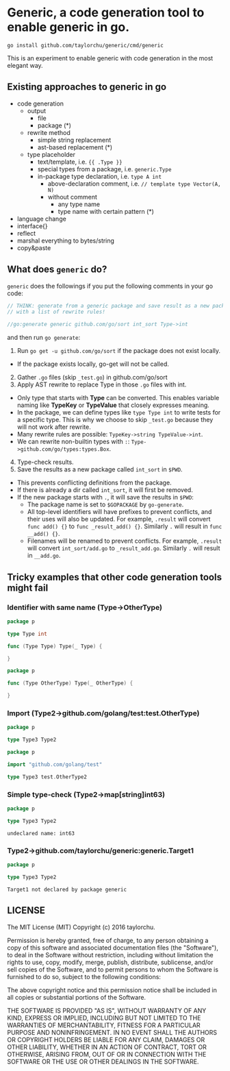 # Generic, a code generation tool to enable generic in go.

`go install github.com/taylorchu/generic/cmd/generic`

This is an experiment to enable generic with code generation in the most elegant way.

## Existing approaches to generic in go

  - code generation
    - output
      - file
      - package (*)
    - rewrite method
      - simple string replacement
      - ast-based replacement (*)
    - type placeholder
      - text/template, i.e. `{{ .Type }}`
      - special types from a package, i.e. `generic.Type`
      - in-package type declaration, i.e. `type A int`
        - above-declaration comment, i.e. `// template type Vector(A, N)`
        - without comment
          - any type name
          - type name with certain pattern (*)
  - language change
  - interface{}
  - reflect
  - marshal everything to bytes/string
  - copy&paste

## What does `generic` do?

`generic` does the followings if you put the following comments in your go code:

```go
// THINK: generate from a generic package and save result as a new package,
// with a list of rewrite rules!

//go:generate generic github.com/go/sort int_sort Type->int
```

and then run `go generate`:

1. Run `go get -u github.com/go/sort` if the package does not exist locally.
  - If the package exists locally, go-get will not be called.
2. Gather `.go` files (skip `_test.go`) in github.com/go/sort
3. Apply AST rewrite to replace Type in those `.go` files with int.
  - Only type that starts with __Type__ can be converted. This enables variable naming like __TypeKey__ or __TypeValue__
  that closely expresses meaning.
  - In the package, we can define types like `type Type int` to write tests for a specific type. This is why we choose
  to skip `_test.go` because they will not work after rewrite.
  - Many rewrite rules are possible: `TypeKey->string TypeValue->int`.
  - We can rewrite non-builtin types with `:`: `Type->github.com/go/types:types.Box`.
4. Type-check results.
5. Save the results as a new package called `int_sort` in `$PWD`.
  - This prevents conflicting definitions from the package.
  - If there is already a dir called `int_sort`, it will first be removed.
  - If the new package starts with `.`, it will save the results in `$PWD`:
      - The package name is set to `$GOPACKAGE` by `go-generate`.
      - All top-level identifiers will have prefixes to prevent conflicts, and their uses will also be updated.
        For example, `.result` will convert `func add() {}` to `func _result_add() {}`.
        Similarly `.` will result in `func __add() {}`.
      - Filenames will be renamed to prevent conflicts.
        For example, `.result` will convert `int_sort/add.go` to `_result_add.go`.
        Similarly `.` will result in `__add.go`.

## Tricky examples that other code generation tools might fail

### Identifier with same name (Type->OtherType)

```go
package p

type Type int

func (Type Type) Type(_ Type) {

}
```

```go
package p

func (Type OtherType) Type(_ OtherType) {

}
```

### Import (Type2->github.com/golang/test:test.OtherType)

```go
package p

type Type3 Type2
```

```go
package p

import "github.com/golang/test"

type Type3 test.OtherType2
```

### Simple type-check (Type2->map[string]int63)

```go
package p

type Type3 Type2
```

```
undeclared name: int63
```

### Type2->github.com/taylorchu/generic:generic.Target1

```go
package p

type Type3 Type2
```

```
Target1 not declared by package generic
```

## LICENSE

The MIT License (MIT)
Copyright (c) 2016 taylorchu.

Permission is hereby granted, free of charge, to any person obtaining a copy of this software and associated documentation files (the "Software"), to deal in the Software without restriction, including without limitation the rights to use, copy, modify, merge, publish, distribute, sublicense, and/or sell copies of the Software, and to permit persons to whom the Software is furnished to do so, subject to the following conditions:

The above copyright notice and this permission notice shall be included in all copies or substantial portions of the Software.

THE SOFTWARE IS PROVIDED "AS IS", WITHOUT WARRANTY OF ANY KIND, EXPRESS OR IMPLIED, INCLUDING BUT NOT LIMITED TO THE WARRANTIES OF MERCHANTABILITY, FITNESS FOR A PARTICULAR PURPOSE AND NONINFRINGEMENT. IN NO EVENT SHALL THE AUTHORS OR COPYRIGHT HOLDERS BE LIABLE FOR ANY CLAIM, DAMAGES OR OTHER LIABILITY, WHETHER IN AN ACTION OF CONTRACT, TORT OR OTHERWISE, ARISING FROM, OUT OF OR IN CONNECTION WITH THE SOFTWARE OR THE USE OR OTHER DEALINGS IN THE SOFTWARE.
